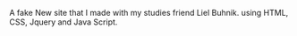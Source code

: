 A fake New site that I made with my studies friend Liel Buhnik. using HTML, CSS, Jquery and Java Script. 
